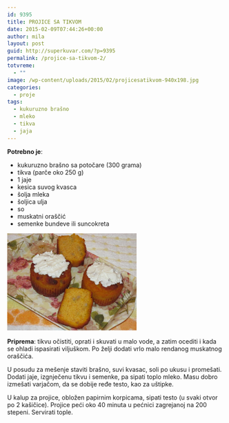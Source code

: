 ```yaml
---
id: 9395
title: PROJICE SA TIKVOM
date: 2015-02-09T07:44:26+00:00
author: mila
layout: post
guid: http://superkuvar.com/?p=9395
permalink: /projice-sa-tikvom-2/
totvreme:
  - ""
image: /wp-content/uploads/2015/02/projicesatikvom-940x198.jpg
categories:
  - proje
tags:
  - kukuruzno brašno
  - mleko
  - tikva
  - jaja
---
```

**Potrebno je**:

  * kukuruzno brašno sa potočare (300 grama)
  * tikva (parče oko 250 g)
  * 1 jaje
  * kesica suvog kvasca
  * šolja mleka
  * šoljica ulja
  * so
  * muskatni oraščić
  * semenke bundeve ili suncokreta

[<img class="alignnone size-medium wp-image-9397" src="/wp-content/uploads/2015/02/projicesatikvom-1024x768.jpg" alt="projicesatikvom" width="300" height="225" />](/wp-content/uploads/2015/02/projicesatikvom.jpg)

**Priprema**: tikvu očistiti, oprati i skuvati u malo vode, a zatim ocediti i kada se ohladi ispasirati viljuškom. Po želji dodati vrlo malo rendanog muskatnog oraščića.

U posudu za mešenje staviti brašno, suvi kvasac, soli po ukusu i promešati. Dodati jaje, izgnječenu tikvu i semenke, pa sipati toplo mleko. Masu dobro izmešati varjačom, da se dobije ređe testo, kao za uštipke.

U kalup za projice, obložen papirnim korpicama, sipati testo (u svaki otvor po 2 kašičice). Projice peći oko 40 minuta u pećnici zagrejanoj na 200 stepeni. Servirati tople.